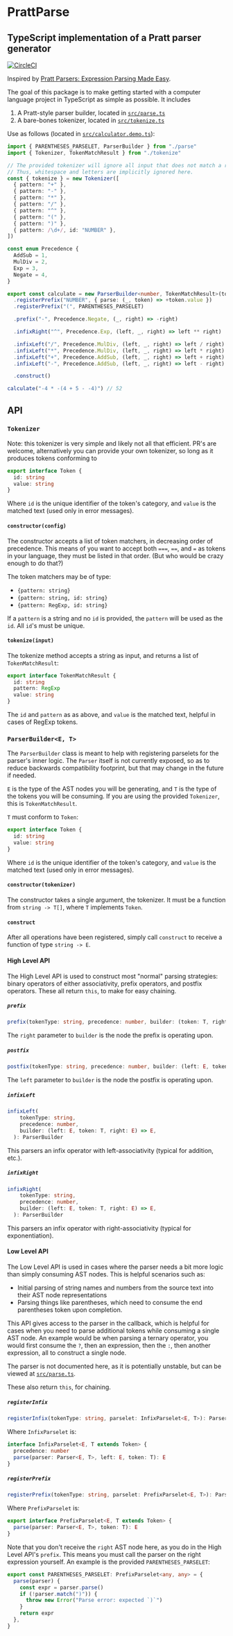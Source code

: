 # PrattParse

## TypeScript implementation of a Pratt parser generator

[![CircleCI](https://circleci.com/gh/JacksonKearl/PrattParse.svg?style=svg)](https://circleci.com/gh/JacksonKearl/PrattParse)

Inspired by [Pratt Parsers: Expression Parsing Made Easy](http://journal.stuffwithstuff.com/2011/03/19/pratt-parsers-expression-parsing-made-easy/).

The goal of this package is to make getting started with a computer language project in
TypeScript as simple as possible. It includes

1. A Pratt-style parser builder, located in [`src/parse.ts`](src/parse.ts)
2. A bare-bones tokenizer, located in [`src/tokenize.ts`](src/tokenize.ts)

Use as follows (located in [`src/calculator.demo.ts`](src/calculator.demo.ts)):

```ts
import { PARENTHESES_PARSELET, ParserBuilder } from "./parse"
import { Tokenizer, TokenMatchResult } from "./tokenize"

// The provided tokenizer will ignore all input that does not match a rule.
// Thus, whitespace and letters are implicitly ignored here.
const { tokenize } = new Tokenizer([
  { pattern: "+" },
  { pattern: "-" },
  { pattern: "*" },
  { pattern: "/" },
  { pattern: "^" },
  { pattern: "(" },
  { pattern: ")" },
  { pattern: /\d+/, id: "NUMBER" },
])

const enum Precedence {
  AddSub = 1,
  MulDiv = 2,
  Exp = 3,
  Negate = 4,
}

export const calculate = new ParserBuilder<number, TokenMatchResult>(tokenize)
  .registerPrefix("NUMBER", { parse: (_, token) => +token.value })
  .registerPrefix("(", PARENTHESES_PARSELET)

  .prefix("-", Precedence.Negate, (_, right) => -right)

  .infixRight("^", Precedence.Exp, (left, _, right) => left ** right)

  .infixLeft("/", Precedence.MulDiv, (left, _, right) => left / right)
  .infixLeft("*", Precedence.MulDiv, (left, _, right) => left * right)
  .infixLeft("+", Precedence.AddSub, (left, _, right) => left + right)
  .infixLeft("-", Precedence.AddSub, (left, _, right) => left - right)

  .construct()

calculate("-4 * -(4 + 5 - -4)") // 52
```

## API

### `Tokenizer`

Note: this tokenizer is very simple and likely not all that efficient. PR's are welcome, alternatively you can provide your own tokenizer, so long as it produces tokens conforming to

```ts
export interface Token {
  id: string
  value: string
}
```

Where `id` is the unique identifier of the token's category, and `value` is the matched text (used only in error messages).

#### `constructor(config)`

The constructor accepts a list of token matchers, in decreasing order of precedence. This means of you want to accept both `===`, `==`, and `=` as tokens in your language, they must be listed in that order. (But who would be crazy enough to do that?)

The token matchers may be of type:

- `{pattern: string}`
- `{pattern: string, id: string}`
- `{pattern: RegExp, id: string}`

If a `pattern` is a string and no `id` is provided, the `pattern` will be used as the `id`. All `id`'s must be unique.

#### `tokenize(input)`

The tokenize method accepts a string as input, and returns a list of `TokenMatchResult`:

```ts
export interface TokenMatchResult {
  id: string
  pattern: RegExp
  value: string
}
```

The `id` and `pattern` as as above, and `value` is the matched text, helpful in cases of RegExp tokens.

### `ParserBuilder<E, T>`

The `ParserBuilder` class is meant to help with registering parselets for the parser's inner logic. The `Parser` itself is not currently exposed, so as to reduce backwards compatibility footprint, but that may change in the future if needed.

`E` is the type of the AST nodes you will be generating, and `T` is the type of the tokens you will be consuming. If you are using the provided `Tokenizer`, this is `TokenMatchResult`.

`T` must conform to `Token`:

```ts
export interface Token {
  id: string
  value: string
}
```

Where `id` is the unique identifier of the token's category, and `value` is the matched text (used only in error messages).

#### `constructor(tokenizer)`

The constructor takes a single argument, the tokenizer. It must be a function from `string -> T[]`, where `T` implements `Token`.

#### `construct`

After all operations have been registered, simply call `construct` to receive a function of type `string -> E`.

#### High Level API

The High Level API is used to construct most "normal" parsing strategies: binary operators of either associativity, prefix operators, and postfix operators. These all return `this`, to make for easy chaining.

##### `prefix`

```ts
prefix(tokenType: string, precedence: number, builder: (token: T, right: E) => E): ParserBuilder
```

The `right` parameter to `builder` is the node the prefix is operating upon.

##### `postfix`

```ts
postfix(tokenType: string, precedence: number, builder: (left: E, token: T) => E): ParserBuilder
```

The `left` parameter to `builder` is the node the postfix is operating upon.

##### `infixLeft`

```ts
infixLeft(
    tokenType: string,
    precedence: number,
    builder: (left: E, token: T, right: E) => E,
  ): ParserBuilder
```

This parsers an infix operator with left-associativity (typical for addition, etc.).

##### `infixRight`

```ts
infixRight(
    tokenType: string,
    precedence: number,
    builder: (left: E, token: T, right: E) => E,
  ): ParserBuilder
```

This parsers an infix operator with right-associativity (typical for exponentiation).

#### Low Level API

The Low Level API is used in cases where the parser needs a bit more logic than simply consuming AST nodes. This is helpful scenarios such as:

- Initial parsing of string names and numbers from the source text into their AST node representations
- Parsing things like parentheses, which need to consume the end parentheses token upon completion.

This API gives access to the parser in the callback, which is helpful for cases when you need to parse additional tokens while consuming a single AST node. An example would be when parsing a ternary operator, you would first consume the `?`, then an expression, then the `:`, then another expression, all to construct a single node.

The parser is not documented here, as it is potentially unstable, but can be viewed at [`src/parse.ts`](src/parse.ts).

These also return `this`, for chaining.

##### `registerInfix`

```ts
registerInfix(tokenType: string, parselet: InfixParselet<E, T>): ParserBuilder
```

Where `InfixParselet` is:

```ts
interface InfixParselet<E, T extends Token> {
  precedence: number
  parse(parser: Parser<E, T>, left: E, token: T): E
}
```

##### `registerPrefix`

```ts
registerPrefix(tokenType: string, parselet: PrefixParselet<E, T>): ParserBuilder
```

Where `PrefixParselet` is:

```ts
export interface PrefixParselet<E, T extends Token> {
  parse(parser: Parser<E, T>, token: T): E
}
```

Note that you don't receive the `right` AST node here, as you do in the High Level API's `prefix`. This means you must call the parser on the right expression yourself. An example is the provided `PARENTHESES_PARSELET`:

```ts
export const PARENTHESES_PARSELET: PrefixParselet<any, any> = {
  parse(parser) {
    const expr = parser.parse()
    if (!parser.match(")")) {
      throw new Error("Parse error: expected `)`")
    }
    return expr
  },
}
```

